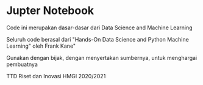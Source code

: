 # Jupter Notebook

Code ini merupakan dasar-dasar dari Data Science and Machine Learning

Seluruh code berasal dari "Hands-On Data Science and Python Machine Learning" oleh Frank Kane"

Gunakan dengan bijak, dengan menyertakan sumbernya, untuk menghargai pembuatnya

TTD
Riset dan Inovasi HMGI 2020/2021
